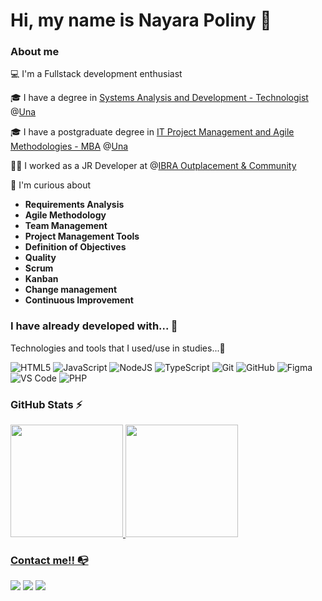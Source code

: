 # Hi, my name is Nayara Poliny 👋

### About me

💻 I'm a Fullstack development enthusiast

🎓 I have a degree in [Systems Analysis and Development - Technologist](https://www.una.br/graduacao/analise-e-desenvolvimento-de-sistemas/) @[Una](https://www.una.br/)

🎓 I have a postgraduate degree in [IT Project Management and Agile Methodologies - MBA](https://pos.una.br/cursos/gestao-de-projetos-de-ti-e-metodologias-ageis) @[Una](https://www.una.br/)

👩‍💻 I worked as a JR Developer at @[IBRA Outplacement & Community](https://ibrabr.com.br/)

🔎 I'm curious about 
- **Requirements Analysis** 
- **Agile Methodology**
- **Team Management**
- **Project Management Tools**
- **Definition of Objectives**
- **Quality**
- **Scrum**
- **Kanban**
- **Change management**
- **Continuous Improvement**


### I have already developed with... 🔧

Technologies and tools that I used/use in studies...🧩

![HTML5](https://img.shields.io/badge/html5-%23E34F26.svg?style=for-the-badge&logo=html5&logoColor=white)
![JavaScript](https://img.shields.io/badge/javascript-%23323330.svg?style=for-the-badge&logo=javascript&logoColor=%23F7DF1E)
![NodeJS](https://img.shields.io/badge/node.js-6DA55F?style=for-the-badge&logo=node.js&logoColor=white)
![TypeScript](https://img.shields.io/badge/typescript-%23007ACC.svg?style=for-the-badge&logo=typescript&logoColor=white)
![Git](https://img.shields.io/badge/git-%23F05033.svg?style=for-the-badge&logo=git&logoColor=white)
![GitHub](https://img.shields.io/badge/github-%23121011.svg?style=for-the-badge&logo=github&logoColor=white)
![Figma](https://img.shields.io/badge/figma-%23F24E1E.svg?style=for-the-badge&logo=figma&logoColor=white)
![VS Code](https://img.shields.io/badge/VS%20Code-0078d7.svg?style=for-the-badge&logo=visual-studio-code&logoColor=white)
![PHP](https://img.shields.io/badge/php-%23007ACC.svg?style=flat-square&logo=php&logoColor=white)



### GitHub Stats ⚡
<div>
<a href="https://github.com/nayarapoliny">
<img height="180em" src="https://github-readme-stats.vercel.app/api/top-langs/?username=nayarapoliny&layout=compact&langs_count=7&theme=dracula"/>
<img height="180em" src="https://github-readme-stats.vercel.app/api?username=nayarapoliny&show_icons=true&theme=dracula&include_all_commits=true&count_private=true"/>
</div>

### Contact me!! 📭
<div>
<a href="https://instagram.com/naay.rar" target="_blank"><img src="https://img.shields.io/badge/-Instagram-%23E4405F?style=for-the-badge&logo=instagram&logoColor=white" target="_blank"></a>
<a href="https://www.twitch.tv/naaycalazans" target="_blank"><img src="https://img.shields.io/badge/Twitch-9146FF?style=for-the-badge&logo=twitch&logoColor=white" target="_blank"></a>
<a href="https://www.linkedin.com/in/nayarapoliny/" target="_blank"><img src="https://img.shields.io/badge/-LinkedIn-%230077B5?style=for-the-badge&logo=linkedin&logoColor=white" target="_blank"></a>   
</div>
